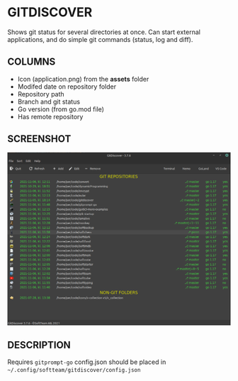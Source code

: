 # GITDISCOVER

Shows git status for several directories at once. Can start external applications, and do simple git commands (status,
log and diff).

## COLUMNS

* Icon (application.png) from the **assets** folder
* Modifed date on repository folder
* Repository path
* Branch and git status
* Go version (from go.mod file)
* Has remote repository

## SCREENSHOT

![alt text](/assets/gitdiscover.png)

## DESCRIPTION

Requires ```gitprompt-go```
config.json should be placed in ```~/.config/softteam/gitdiscover/config.json```
